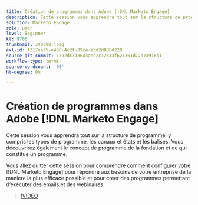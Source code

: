 ```yaml
---
title: Création de programmes dans Adobe [!DNL Marketo Engage]
description: Cette session vous apprendra tout sur la structure de programme, y compris les types de programme, les canaux et états et les balises.
solution: Marketo Engage
role: User
level: Beginner
kt: 9706
thumbnail: 340308.jpeg
exl-id: f317ea35-e460-4c2f-89ca-e3d2d088d220
source-git-commit: 1792dc318643aec2c12613f621361d72a7a918b1
workflow-type: tm+mt
source-wordcount: '90'
ht-degree: 0%

---
```


# Création de programmes dans Adobe [!DNL Marketo Engage]

Cette session vous apprendra tout sur la structure de programme, y compris les types de programme, les canaux et états et les balises. Vous découvrirez également le concept de programme de la fondation et ce qui constitue un programme.

Vous allez quitter cette session pour comprendre comment configurer votre [!DNL Marketo Engage] pour répondre aux besoins de votre entreprise de la manière la plus efficace possible et pour créer des programmes permettant d’exécuter des emails et des webinaires.

>[!VIDEO](https://video.tv.adobe.com/v/340308/?quality=12&learn=on)
